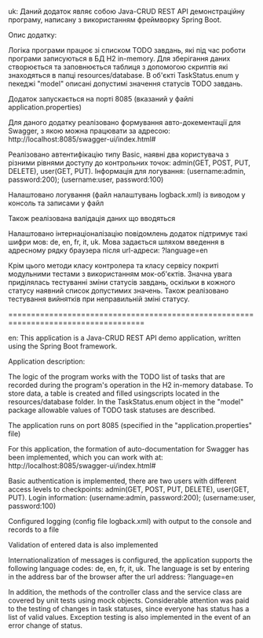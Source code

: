 uk:
  Даний додаток являє собою Java-CRUD REST API демонстраційну програму, 
написану з використанням фреймворку Spring Boot.

Опис додатку:

  Логіка програми працює зі списком TODO завдань, які під час роботи програми записуються 
в БД H2 in-memory. Для зберігання даних створюється та заповнюється таблиця з допомогою 
скриптів які знаходяться в папці resources/database. В об'єкті TaskStatus.enum у пекеджі "model" 
описані допустимі значення статусів TODO завдань.

  Додаток запускається на порті 8085 (вказаний у файлі application.properties)

  Для даного додатку реалізовано формування авто-докементації для Swagger, 
з якою можна працювати за адресою: http://localhost:8085/swagger-ui/index.html#

  Реалізовано автентифікацію типу Basic, наявні два користувача з різними рівнями доступу 
до контрольних точок: admin(GET, POST, PUT, DELETE), user(GET, PUT).
Інформація для логування: (username:admin, password:200); (username:user, password:100)

  Налаштовано логування (файл налаштувань logback.xml) із виводом у консоль та записами у файл

  Також реалізована валідація даних що вводяться

  Налаштовано інтернаціоналізацію повідомлень додаток підтримує такі шифри мов: de, en, fr, it, uk. 
Мова задається шляхом введення в адресному рядку браузера після url-адреси: ?language=en 

  Крім цього методи класу контролера та класу сервісу покриті модульними тестами з використанням 
мок-об'єктів. Значна увага приділялась тестуванні зміни статусів завдань, оскільки в кожного 
статусу наявний список допустимих значень. Також реалізовано тестування вийнятків при неправильній 
зміні статусу.

====================================================================================

en:
 This application is a Java-CRUD REST API demo application,
written using the Spring Boot framework.

Application description:

  The logic of the program works with the TODO list of tasks that are recorded during the program's operation
in the H2 in-memory database. To store data, a table is created and filled usingscripts located in the 
resources/database folder. In the TaskStatus.enum object in the "model" package allowable values ​​of TODO task 
statuses are described.

  The application runs on port 8085 (specified in the "application.properties" file)

  For this application, the formation of auto-documentation for Swagger has been implemented,
which you can work with at: http://localhost:8085/swagger-ui/index.html#

  Basic authentication is implemented, there are two users with different access levels
to checkpoints: admin(GET, POST, PUT, DELETE), user(GET, PUT).
Login information: (username:admin, password:200); (username:user, password:100)

  Configured logging (config file logback.xml) with output to the console and records to a file

  Validation of entered data is also implemented

  Internationalization of messages is configured, the application supports the following language codes: de, en, fr, it, uk.
The language is set by entering in the address bar of the browser after the url address: ?language=en

  In addition, the methods of the controller class and the service class are covered by unit tests using
mock objects. Considerable attention was paid to the testing of changes in task statuses, since everyone has
status has a list of valid values. Exception testing is also implemented in the event of an error change of status.